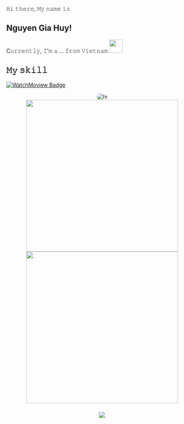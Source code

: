 𝙷𝚒 𝚝𝚑𝚎𝚛𝚎, 𝙼𝚢 𝚗𝚊𝚖𝚎 𝚒𝚜 

## Nguyen Gia Huy!
<p>C𝚞𝚛𝚛𝚎𝚗𝚝𝚕𝚢, 𝙸'𝚖 𝚊 ... 𝚏𝚛𝚘𝚖 𝚅𝚒𝚎𝚝𝚗𝚊𝚖 <img width="35" src="https://1.bp.blogspot.com/-PB1l0aJwXmA/YEpAVjiVM1I/AAAAAAAA5JI/flVFLSBlMOAAH0WvN-oKZmJRRixnouqvQCLcBGAsYHQ/s0/Flag_of_Vietnam.gif"/></p>

## 𝙼𝚢 𝚜𝚔𝚒𝚕𝚕

[![WatchMoview Badge](https://img.shields.io/badge/Watch%20Movie-oo%2B-red)](#)
<br/>
<div align="center">
  <img src="https://media.giphy.com/media/vFKqnCdLPNOKc/giphy.gif" alt="hi" style="border-radius: 10px"/>
</div>

<div align="center">
<img src = "https://github-readme-stats.vercel.app/api?username=wawahuy&show_icons=true&theme=light" width = 400>
<img src = "https://github-readme-streak-stats.herokuapp.com?user=wawahuy&theme=light&hide_border=true" width = 400>
</div>
<h3 align=center>        
<img src="https://visitor-badge.glitch.me/badge?page_id=wawahuy.wawahuy" />
</h3>
